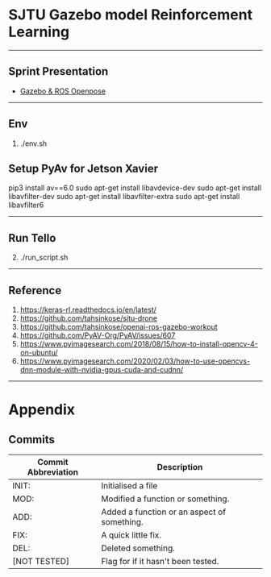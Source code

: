 # SJTU Gazebo model Reinforcement Learning 

---
## Sprint Presentation
- [Gazebo & ROS Openpose](./Gazebo%20and%20ROS%20presentation.pdf)
---
## Env
1. ./env.sh

## Setup PyAv for Jetson Xavier
pip3 install av==6.0
sudo apt-get install libavdevice-dev
sudo apt-get install libavfilter-dev
sudo apt-get install libavfilter-extra
sudo apt-get install libavfilter6


------
## Run Tello
2. ./run_script.sh
---
## Reference
1. https://keras-rl.readthedocs.io/en/latest/
2. https://github.com/tahsinkose/sjtu-drone
3. https://github.com/tahsinkose/openai-ros-gazebo-workout
4. https://github.com/PyAV-Org/PyAV/issues/607
5. https://www.pyimagesearch.com/2018/08/15/how-to-install-opencv-4-on-ubuntu/
6. https://www.pyimagesearch.com/2020/02/03/how-to-use-opencvs-dnn-module-with-nvidia-gpus-cuda-and-cudnn/

---
# Appendix
## Commits
|Commit Abbreviation | Description |
|-------------|---------------------------|
|INIT:        | Initialised a file
|MOD:         | Modified a function or something. |
|ADD:         | Added a function or an aspect of something. |
|FIX:         | A quick little fix. |
|DEL:         | Deleted something. |
|[NOT TESTED] | Flag for if it hasn't been tested. |
